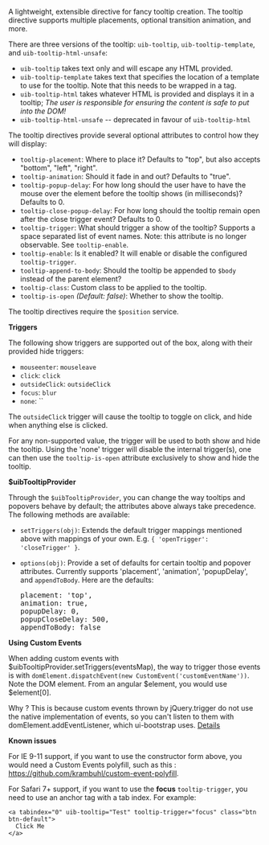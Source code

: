 A lightweight, extensible directive for fancy tooltip creation. The tooltip
directive supports multiple placements, optional transition animation, and more.

There are three versions of the tooltip: `uib-tooltip`, `uib-tooltip-template`, and
`uib-tooltip-html-unsafe`:

- `uib-tooltip` takes text only and will escape any HTML provided.
- `uib-tooltip-template` takes text that specifies the location of a template to
  use for the tooltip. Note that this needs to be wrapped in a tag.
- `uib-tooltip-html` takes
  whatever HTML is provided and displays it in a tooltip; *The user is responsible for ensuring the
  content is safe to put into the DOM!*
- `uib-tooltip-html-unsafe` -- deprecated in favour of `uib-tooltip-html`

The tooltip directives provide several optional attributes to control how they
will display:

- `tooltip-placement`: Where to place it? Defaults to "top", but also accepts
  "bottom", "left", "right".
- `tooltip-animation`: Should it fade in and out? Defaults to "true".
- `tooltip-popup-delay`: For how long should the user have to have the mouse
  over the element before the tooltip shows (in milliseconds)? Defaults to 0.
- `tooltip-close-popup-delay`: For how long should the tooltip remain open
  after the close trigger event? Defaults to 0.
- `tooltip-trigger`: What should trigger a show of the tooltip? Supports a space separated list of event names.
  Note: this attribute is no longer observable. See `tooltip-enable`.
- `tooltip-enable`: Is it enabled? It will enable or disable the configured
  `tooltip-trigger`.
- `tooltip-append-to-body`: Should the tooltip be appended to `$body` instead of
  the parent element?
- `tooltip-class`: Custom class to be applied to the tooltip.
- `tooltip-is-open` <i class="glyphicon glyphicon-eye-open"></i>
  _(Default: false)_:
  Whether to show the tooltip.

The tooltip directives require the `$position` service.

**Triggers**

The following show triggers are supported out of the box, along with their
provided hide triggers:

- `mouseenter`: `mouseleave`
- `click`: `click`
- `outsideClick`: `outsideClick`
- `focus`: `blur`
- `none`: ``

The `outsideClick` trigger will cause the tooltip to toggle on click, and hide when anything else is clicked.

For any non-supported value, the trigger will be used to both show and hide the
tooltip. Using the 'none' trigger will disable the internal trigger(s), one can
then use the `tooltip-is-open` attribute exclusively to show and hide the tooltip.

**$uibTooltipProvider**

Through the `$uibTooltipProvider`, you can change the way tooltips and popovers
behave by default; the attributes above always take precedence. The following
methods are available:

- `setTriggers(obj)`: Extends the default trigger mappings mentioned above
  with mappings of your own. E.g. `{ 'openTrigger': 'closeTrigger' }`.
- `options(obj)`: Provide a set of defaults for certain tooltip and popover
  attributes. Currently supports 'placement', 'animation', 'popupDelay', and
  `appendToBody`. Here are the defaults:

  <pre>
  placement: 'top',
  animation: true,
  popupDelay: 0,
  popupCloseDelay: 500,
  appendToBody: false
  </pre>


**Using Custom Events**

When adding custom events with $uibTooltipProvider.setTriggers(eventsMap), the way to trigger those events is with ```domElement.dispatchEvent(new CustomEvent('customEventName'))```. Note the DOM element. From an angular $element, you would use $element[0]. 

Why ? This is because custom events thrown by jQuery.trigger do not use the native implementation of events, so you can't listen to them with domElement.addEventListener, which ui-bootstrap uses. [Details](https://github.com/angular-ui/bootstrap/pull/4322)


**Known issues**

For IE 9-11 support, if you want to use the constructor form above, you would need a Custom Events polyfill, such as this :
https://github.com/krambuhl/custom-event-polyfill. 

For Safari 7+ support, if you want to use the **focus** `tooltip-trigger`, you need to use an anchor tag with a tab index. For example:

```
<a tabindex="0" uib-tooltip="Test" tooltip-trigger="focus" class="btn btn-default">
  Click Me
</a>
```
